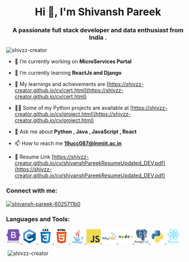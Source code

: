 <h1 align="center">Hi 👋, I'm Shivansh Pareek</h1>
<h3 align="center">A passionate full stack developer and data enthusiast from India .</h3>

<p align="left"> <img src="https://komarev.com/ghpvc/?username=shivzz-creator&label=Profile%20views&color=0e75b6&style=flat" alt="shivzz-creator" /> </p>

- 🔭 I’m currently working on **MicroServices Portal**

- 🌱 I’m currently learning **ReactJs and Django**

- 👯 My learnings and achievements are [https://shivzz-creator.github.io/cv/cert.html](https://shivzz-creator.github.io/cv/cert.html)

- 👨‍💻 Some of my Python projects are available at [https://shivzz-creator.github.io/cv/project.html](https://shivzz-creator.github.io/cv/project.html)

- 💬 Ask me about **Python , Java , JavaScript , React**

- 📫 How to reach me **19ucc087@lnmiit.ac.in**

- 📄 Resume Link [https://shivzz-creator.github.io/cv/shivanshPareekResumeUpdated_DEV.pdf](https://shivzz-creator.github.io/cv/shivanshPareekResumeUpdated_DEV.pdf)

<h3 align="left">Connect with me:</h3>
<p align="left">
<a href="https://linkedin.com/in/shivansh-pareek-6025711b0" target="blank"><img align="center" src="https://raw.githubusercontent.com/rahuldkjain/github-profile-readme-generator/master/src/images/icons/Social/linked-in-alt.svg" alt="shivansh-pareek-6025711b0" height="30" width="40" /></a>
</p>

<h3 align="left">Languages and Tools:</h3>
<p align="left"> <a href="https://getbootstrap.com" target="_blank" rel="noreferrer"> <img src="https://raw.githubusercontent.com/devicons/devicon/master/icons/bootstrap/bootstrap-plain-wordmark.svg" alt="bootstrap" width="40" height="40"/> </a> <a href="https://www.cprogramming.com/" target="_blank" rel="noreferrer"> <img src="https://raw.githubusercontent.com/devicons/devicon/master/icons/c/c-original.svg" alt="c" width="40" height="40"/> </a> <a href="https://www.w3schools.com/css/" target="_blank" rel="noreferrer"> <img src="https://raw.githubusercontent.com/devicons/devicon/master/icons/css3/css3-original-wordmark.svg" alt="css3" width="40" height="40"/> </a> <a href="https://www.w3.org/html/" target="_blank" rel="noreferrer"> <img src="https://raw.githubusercontent.com/devicons/devicon/master/icons/html5/html5-original-wordmark.svg" alt="html5" width="40" height="40"/> </a> <a href="https://www.java.com" target="_blank" rel="noreferrer"> <img src="https://raw.githubusercontent.com/devicons/devicon/master/icons/java/java-original.svg" alt="java" width="40" height="40"/> </a> <a href="https://developer.mozilla.org/en-US/docs/Web/JavaScript" target="_blank" rel="noreferrer"> <img src="https://raw.githubusercontent.com/devicons/devicon/master/icons/javascript/javascript-original.svg" alt="javascript" width="40" height="40"/> </a> <a href="https://www.mysql.com/" target="_blank" rel="noreferrer"> <img src="https://raw.githubusercontent.com/devicons/devicon/master/icons/mysql/mysql-original-wordmark.svg" alt="mysql" width="40" height="40"/> </a> <a href="https://nodejs.org" target="_blank" rel="noreferrer"> <img src="https://raw.githubusercontent.com/devicons/devicon/master/icons/nodejs/nodejs-original-wordmark.svg" alt="nodejs" width="40" height="40"/> </a> <a href="https://www.postgresql.org" target="_blank" rel="noreferrer"> <img src="https://raw.githubusercontent.com/devicons/devicon/master/icons/postgresql/postgresql-original-wordmark.svg" alt="postgresql" width="40" height="40"/> </a> <a href="https://www.python.org" target="_blank" rel="noreferrer"> <img src="https://raw.githubusercontent.com/devicons/devicon/master/icons/python/python-original.svg" alt="python" width="40" height="40"/> </a> <a href="https://reactjs.org/" target="_blank" rel="noreferrer"> <img src="https://raw.githubusercontent.com/devicons/devicon/master/icons/react/react-original-wordmark.svg" alt="react" width="40" height="40"/> </a> </p>

<p>&nbsp;<img align="center" src="https://github-readme-stats.vercel.app/api?username=shivzz-creator&show_icons=true&locale=en" alt="shivzz-creator" /></p>
